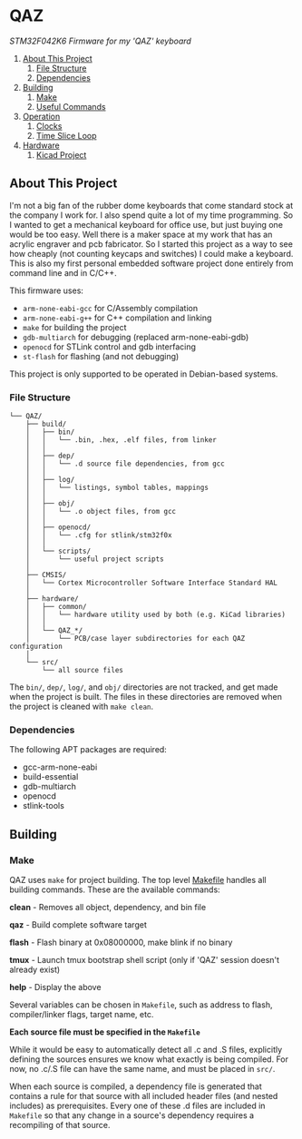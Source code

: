 # QAZ

*STM32F042K6 Firmware for my 'QAZ' keyboard*

1. [About This Project](#about-this-project)
    1. [File Structure](#file-structure)
    1. [Dependencies](#dependencies)
1. [Building](#building)
    1. [Make](#make)
    1. [Useful Commands](#useful-commands)
1. [Operation](#operation)
    1. [Clocks](#clocks)
    1. [Time Slice Loop](#time-slice-loop)
1. [Hardware](#hardware)
    1. [Kicad Project](#kicad-project)

## About This Project

I'm not a big fan of the rubber dome keyboards that come standard stock at the
company I work for. I also spend quite a lot of my time programming. So I
wanted to get a mechanical keyboard for office use, but just buying one would
be too easy. Well there is a maker space at my work that has an acrylic
engraver and pcb fabricator. So I started this project as a way to see how
cheaply (not counting keycaps and switches) I could make a keyboard. This is
also my first personal embedded software project done entirely from command
line and in C/C++.

This firmware uses:
- `arm-none-eabi-gcc` for C/Assembly compilation
- `arm-none-eabi-g++` for C++ compilation and linking
- `make` for building the project
- `gdb-multiarch` for debugging (replaced arm-none-eabi-gdb)
- `openocd` for STLink control and gdb interfacing
- `st-flash` for flashing (and not debugging)

This project is only supported to be operated in Debian-based systems.

### File Structure

```
└── QAZ/
    ├── build/
    │   ├── bin/
    │   │   └── .bin, .hex, .elf files, from linker
    │   │ 
    │   ├── dep/
    │   │   └── .d source file dependencies, from gcc
    │   │ 
    │   ├── log/
    │   │   └── listings, symbol tables, mappings
    │   │ 
    │   ├── obj/
    │   │   └── .o object files, from gcc
    │   │ 
    │   ├── openocd/
    │   │   └── .cfg for stlink/stm32f0x
    │   │
    │   └── scripts/
    │       └── useful project scripts
    │
    ├── CMSIS/
    │   └── Cortex Microcontroller Software Interface Standard HAL
    │
    ├── hardware/
    │   ├── common/
    │   │   └── hardware utility used by both (e.g. KiCad libraries) 
    │   │ 
    │   └── QAZ_*/
    │       └── PCB/case layer subdirectories for each QAZ configuration
    │
    └── src/
        └── all source files
```

The `bin/`, `dep/`, `log/`, and `obj/` directories are not tracked, and get made when the
project is built. The files in these directories are removed when the project
is cleaned with `make clean`.

### Dependencies

The following APT packages are required:
- gcc-arm-none-eabi
- build-essential
- gdb-multiarch
- openocd
- stlink-tools

## Building

### Make

QAZ uses `make` for project building. The top level [Makefile](Makefile)
handles all building commands. These are the available commands:

**clean** - Removes all object, dependency, and bin file

**qaz** - Build complete software target

**flash** - Flash binary at 0x08000000, make blink if no binary

**tmux** - Launch tmux bootstrap shell script (only if 'QAZ' session doesn't already exist)

**help** - Display the above

Several variables can be chosen in `Makefile`, such as address to flash,
compiler/linker flags, target name, etc.

**Each source file must be specified in the `Makefile`**

While it would be easy to automatically detect all .c and .S files, explicitly
defining the sources ensures we know what exactly is being compiled. For now,
no .c/.S file can have the same name, and must be placed in `src/`.

When each source is compiled, a dependency file is generated that contains a
rule for that source with all included header files (and nested includes) as
prerequisites. Every one of these .d files are included in `Makefile` so
that any change in a source's dependency requires a recompiling of that source.


